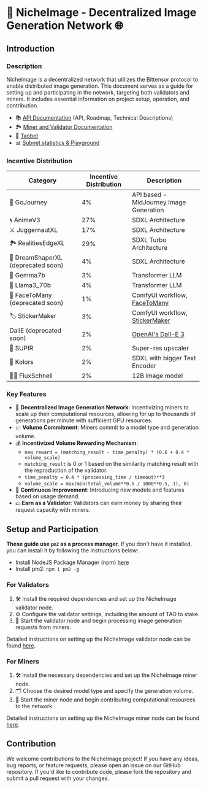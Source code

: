 

# 🎨 NicheImage - Decentralized Image Generation Network 🌐

## Introduction

### Description
NicheImage is a decentralized network that utilizes the Bittensor protocol to enable distributed image generation. This document serves as a guide for setting up and participating in the network, targeting both validators and miners. It includes essential information on project setup, operation, and contribution.

- 📚 [API Documentation](https://docs.nichetensor.com) (API, Roadmap, Technical Descriptions)
- 🏞️ [Miner and Validator Documentation](https://chestnut-radar-416.notion.site/SN23-SocialTensor-Docs-75202763e797465b88f4d395cb1a14ef)
- 🤖 [Taobot](https://interact.tao.bot/niche-image)
- 📊 [Subnet statistics & Playground](https://nicheimage.streamlit.app/)

### Incentive Distribution

| Category        | Incentive Distribution | Description                                                                                                        |
|-----------------|------------------------|--------------------------------------------------------------------------------------------------------------------|
| 🧭 GoJourney       | 4%                     | API based - MidJourney Image Generation                                                                                        |
| 🌀 AnimeV3         | 27%                    | SDXL Architecture                                                                                  |
| ⚔️ JuggernautXL | 17%                    | SDXL Architecture                                                            |
| 🏞️ RealitiesEdgeXL  | 29%                    | SDXL Turbo Architecture                                                      |
| 🌙 DreamShaperXL (deprecated soon)    | 4%                     | SDXL Architecture                           |
| 💎 Gemma7b         | 3%                     | Transformer LLM                                                     |
| 🦙 Llama3_70b      | 4%                     | Transformer LLM|
| 👥 FaceToMany (deprecated soon)      | 1%                     | ComfyUI workflow, [FaceToMany](https://replicate.com/fofr/face-to-many) |
| 🏷️ StickerMaker    | 3%                     | ComfyUI workflow, [StickerMaker](https://replicate.com/fofr/sticker-maker) |
| DallE (deprecated soon)    | 2%                     | [OpenAI's Dall-E 3](https://openai.com/index/dall-e-3/) |
| 🌟 SUPIR    | 2%                     | Super-res upscaler |
| 🌟 Kolors | 2% | SDXL with bigger Text Encoder |
| 🌟🌟 FluxSchnell | 2% | 12B image model |

### Key Features
- 🚀 **Decentralized Image Generation Network**: Incentivizing miners to scale up their computational resources, allowing for up to thousands of generations per minute with sufficient GPU resources.
- 📈 **Volume Commitment**: Miners commit to a model type and generation volume.
- 💰 **Incentivized Volume Rewarding Mechanism**: 
  - `new_reward = (matching_result - time_penalty) * (0.6 + 0.4 * volume_scale)`
  - `matching_result` is 0 or 1 based on the similarity matching result with the reproduction of the validator.
  - `time_penalty = 0.4 * (processing_time / timeout)**3`
  - `volume_scale = max(min(total_volume**0.5 / 1000**0.5, 1), 0)`
- 🌟 **Continuous Improvement**: Introducing new models and features based on usage demand.
- 💵 **Earn as a Validator**: Validators can earn money by sharing their request capacity with miners.

## Setup and Participation

**These guide use `pm2` as a process manager**. If you don't have it installed, you can install it by following the instructions below:
- Install NodeJS Package Manager (npm) [here](https://nodejs.org/en/download/package-manager)
- Install pm2: `npm i pm2 -g`

### For Validators
1. 🛠️ Install the required dependencies and set up the NicheImage validator node.
2. ⚙️ Configure the validator settings, including the amount of TAO to stake.
3. 🚀 Start the validator node and begin processing image generation requests from miners.

Detailed instructions on setting up the NicheImage validator node can be found [here](docs/validator.md).

### For Miners
1. 🛠️ Install the necessary dependencies and set up the NicheImage miner node.
2. 🗂️ Choose the desired model type and specify the generation volume.
3. 🚀 Start the miner node and begin contributing computational resources to the network.

Detailed instructions on setting up the NicheImage miner node can be found [here](docs/miner.md).

## Contribution
We welcome contributions to the NicheImage project! If you have any ideas, bug reports, or feature requests, please open an issue on our GitHub repository. If you'd like to contribute code, please fork the repository and submit a pull request with your changes.

